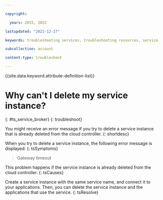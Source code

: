 ```yaml
---

copyright:

  years: 2015, 2022

lastupdated: "2022-12-27"

keywords: troubleshooting services, troubleshooting resources, service problems, delete service, delete instance, delete service instance

subcollection: account

content-type: troubleshoot

---
```



{{site.data.keyword.attribute-definition-list}}


# Why can't I delete my service instance?
{: #ts_service_broker}
{: troubleshoot}

You might receive an error message if you try to delete a service instance that is already deleted from the cloud controller.
{: shortdesc}

When you try to delete a service instance, the following error message is displayed:
{: tsSymptoms}

> Gateway timeout

This problem happens if the service instance is already deleted from the cloud controller.
{: tsCauses}

Create a service instance with the same service name, and connect it to your applications. Then, you can delete the service instance and the applications that use the service.
{: tsResolve}
